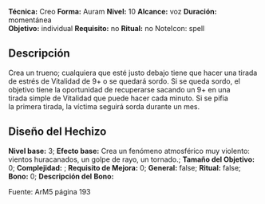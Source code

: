 
**Técnica:** Creo
**Forma:** Auram
**Nivel:** 10
**Alcance:** voz 
**Duración:** momentánea  
**Objetivo:** individual
**Requisito:** no
**Ritual:** no
NoteIcon: spell




## Descripción 
<p>Crea un trueno; cualquiera que esté justo debajo tiene que hacer una tirada de estrés de Vitalidad de 9+ o se quedará sordo. Si se queda sordo, el objetivo tiene la oportunidad de recuperarse sacando un 9+ en una tirada simple de Vitalidad que puede hacer cada minuto. Si se pifia la primera tirada, la víctima seguirá sorda durante un mes.</p>

## Diseño del Hechizo 

**Nivel base:** 3; **Efecto base:** Crea un fenómeno atmosférico muy violento: vientos huracanados, un golpe de rayo, un tornado.;  **Tamaño del **Objetivo:**** 0; **Complejidad:** ; **Requisito de Mejora:** 0; **General:** false; **Ritual:** false; **Bono:** 0; **Descripción del** **Bono:** 

Fuente: ArM5 página 193